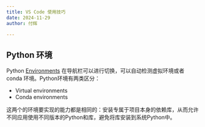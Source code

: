 ```yaml
---
title: VS Code 使用技巧
date: 2024-11-29
author: 付辉

---
```


## Python 环境

Python [Environments](https://code.visualstudio.com/docs/languages/python#_environments) 在导航栏可以进行切换，可以自动检测虚拟环境或者 conda 环境。Python环境有两类区分：
- Virtual environments
- Conda environments

这两个的环境要实现的能力都是相同的：安装专属于项目本身的依赖库，从而允许不同应用使用不同版本的Python和库，避免将库安装到系统Python中。